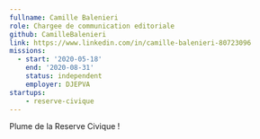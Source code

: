 ```yaml
---
fullname: Camille Balenieri
role: Chargee de communication editoriale
github: CamilleBalenieri
link: https://www.linkedin.com/in/camille-balenieri-80723096
missions:
  - start: '2020-05-18'
    end: '2020-08-31'
    status: independent
    employer: DJEPVA
startups:
    - reserve-civique
---
```


Plume de la Reserve Civique !
